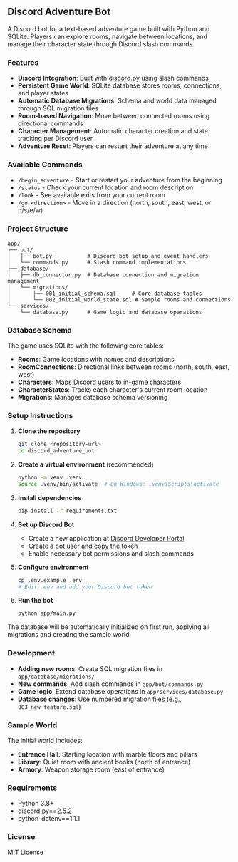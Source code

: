 ## Discord Adventure Bot

A Discord bot for a text-based adventure game built with Python and SQLite. Players can explore rooms, navigate between locations, and manage their character state through Discord slash commands.

### Features

- **Discord Integration**: Built with [discord.py](https://discordpy.readthedocs.io/) using slash commands
- **Persistent Game World**: SQLite database stores rooms, connections, and player states
- **Automatic Database Migrations**: Schema and world data managed through SQL migration files
- **Room-based Navigation**: Move between connected rooms using directional commands
- **Character Management**: Automatic character creation and state tracking per Discord user
- **Adventure Reset**: Players can restart their adventure at any time

### Available Commands

- `/begin_adventure` - Start or restart your adventure from the beginning
- `/status` - Check your current location and room description
- `/look` - See available exits from your current room
- `/go <direction>` - Move in a direction (north, south, east, west, or n/s/e/w)

### Project Structure

```
app/
├── bot/
│   ├── bot.py           # Discord bot setup and event handlers
│   └── commands.py      # Slash command implementations
├── database/
│   ├── db_connector.py  # Database connection and migration management
│   └── migrations/
│       ├── 001_initial_schema.sql     # Core database tables
│       └── 002_initial_world_state.sql # Sample rooms and connections
└── services/
    └── database.py      # Game logic and database operations
```

### Database Schema

The game uses SQLite with the following core tables:

- **Rooms**: Game locations with names and descriptions
- **RoomConnections**: Directional links between rooms (north, south, east, west)
- **Characters**: Maps Discord users to in-game characters
- **CharacterStates**: Tracks each character's current room location
- **Migrations**: Manages database schema versioning

### Setup Instructions

1. **Clone the repository**

   ```bash
   git clone <repository-url>
   cd discord_adventure_bot
   ```

2. **Create a virtual environment** (recommended)

   ```bash
   python -m venv .venv
   source .venv/bin/activate  # On Windows: .venv\Scripts\activate
   ```

3. **Install dependencies**

   ```bash
   pip install -r requirements.txt
   ```

4. **Set up Discord Bot**

   - Create a new application at [Discord Developer Portal](https://discord.com/developers/applications)
   - Create a bot user and copy the token
   - Enable necessary bot permissions and slash commands

5. **Configure environment**

   ```bash
   cp .env.example .env
   # Edit .env and add your Discord bot token
   ```

6. **Run the bot**
   ```bash
   python app/main.py
   ```

The database will be automatically initialized on first run, applying all migrations and creating the sample world.

### Development

- **Adding new rooms**: Create SQL migration files in `app/database/migrations/`
- **New commands**: Add slash commands in `app/bot/commands.py`
- **Game logic**: Extend database operations in `app/services/database.py`
- **Database changes**: Use numbered migration files (e.g., `003_new_feature.sql`)

### Sample World

The initial world includes:

- **Entrance Hall**: Starting location with marble floors and pillars
- **Library**: Quiet room with ancient books (north of entrance)
- **Armory**: Weapon storage room (east of entrance)

### Requirements

- Python 3.8+
- discord.py==2.5.2
- python-dotenv==1.1.1

### License

MIT License
